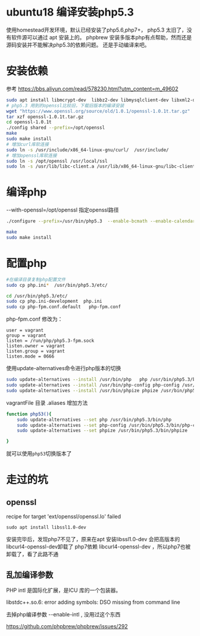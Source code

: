 
# ubuntu18 编译安装php5.3

使用homestead开发环境，默认已经安装了php5.6,php7+，
php5.3 太旧了，没有软件源可以通过 apt 安装上的。
phpbrew 安装多版本php有点帮助，然而还是源码安装并不能解决php5.3的依赖问题。
还是手动编译来吧。



# 安装依赖 
参考 
https://bbs.aliyun.com/read/578230.html?utm_content=m_49602


```bash
sudo apt install libmcrypt-dev  libbz2-dev libmysqlclient-dev libxml2-dev libcurl4-openssl-dev libpng-dev  libtool
# php5.3 用到的openssl比较旧，下载旧版本的编译安装
wget "https://www.openssl.org/source/old/1.0.1/openssl-1.0.1t.tar.gz"
tar xzf openssl-1.0.1t.tar.gz
cd openssl-1.0.1t
./config shared --prefix=/opt/openssl
make
sudo make install
# 增加curl库软连接
sudo ln -s /usr/include/x86_64-linux-gnu/curl/  /usr/include/
# 增加openssl库软连接
sudo ln -s /opt/openssl /usr/local/ssl
sudo ln -s /usr/lib/libc-client.a /usr/lib/x86_64-linux-gnu/libc-client.a
```

# 编译php

--with-openssl=/opt/openssl  指定openssl路径

```bash
./configure --prefix=/usr/bin/php5.3  --enable-bcmath --enable-calendar --enable-mbstring --with-mhash --with-mcrypt  --enable-pcntl --with-pdo-mysql --with-readline --enable-sockets --with-curl  --with-openssl=/opt/openssl --with-bz2  --enable-ftp  --enable-exif  --enable-soap   --enable-fpm    --with-zlib   --with-gd  --with-mysql --with-gettext

make
sudo make install
```

# 配置php

```bash
#在编译目录复制php配置文件
sudo cp php.ini*  /usr/bin/php5.3/etc/

cd /usr/bin/php5.3/etc/
sudo cp php.ini-development  php.ini
sudo cp php-fpm.conf.default   php-fpm.conf
```

php-fpm.conf 修改为：
```
user = vagrant
group = vagrant
listen = /run/php/php5.3-fpm.sock
listen.owner = vagrant
listen.group = vagrant
listen.mode = 0666
```

使用update-alternatives命令进行php版本的切换
```bash
sudo update-alternatives --install /usr/bin/php   php /usr/bin/php5.3/bin/php 53
sudo update-alternatives --install /usr/bin/php-config php-config /usr/bin/php5.3/bin/php-config 53
sudo update-alternatives --install /usr/bin/phpize phpize /usr/bin/php5.3/bin/phpize 53
```
vagrantFile 目录  .aliases 增加方法
```bash
function php53(){
    sudo update-alternatives --set php /usr/bin/php5.3/bin/php
    sudo update-alternatives --set php-config /usr/bin/php5.3/bin/php-config
    sudo update-alternatives --set phpize /usr/bin/php5.3/bin/phpize

}
```


就可以使用`php53`切换版本了

# 走过的坑

## openssl
 recipe for target 'ext/openssl/openssl.lo' failed

 `sudo apt install libssl1.0-dev`

安装完毕后，发现php7不见了，原来在apt 安装libssl1.0-dev 会把高版本的libcurl4-openssl-dev卸载了
php7依赖 libcurl4-openssl-dev ，所以php7也被卸载了，看了此路不通


## 乱加编译参数

PHP intl 是国际化扩展，是ICU 库的一个包装器。

libstdc++.so.6: error adding symbols: DSO missing from command line

去掉php编译参数 --enable-intl , 没用过这个东西

https://github.com/phpbrew/phpbrew/issues/292

